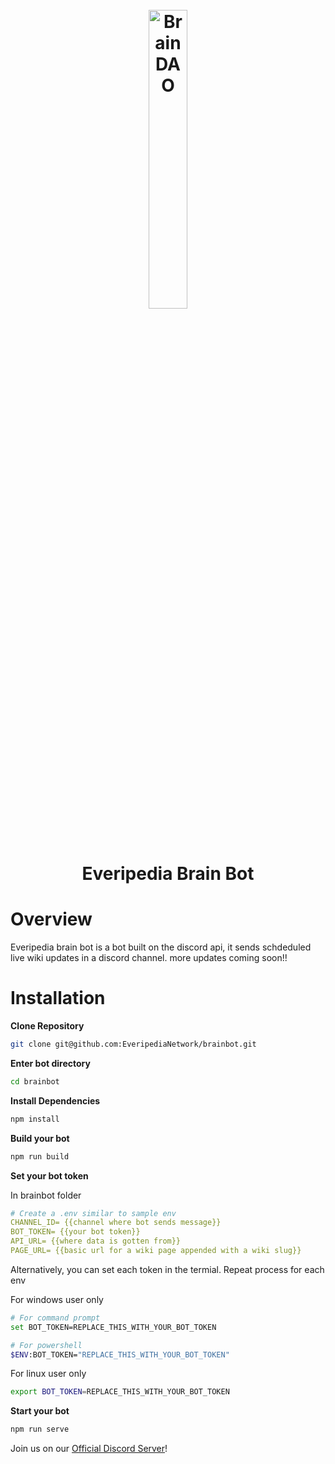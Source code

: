 <h1 align="center">
  <br>
  <a href="https://github.com/Cog-Creators/Red-DiscordBot/tree/V3/develop"><img src="https://ipfs.everipedia.org/ipfs/QmeYq5z5431h5Vdh6xgHns1Lu9V73PSsitNfnwyJUEAJ8G" alt="BrainDAO" width="35%" height="35%"></a>
  <br>
  Everipedia Brain Bot
  <br>
</h1>

# Overview

Everipedia brain bot is a bot built on the discord api, it sends schdeduled live wiki updates in a discord channel. more updates coming soon!!


# Installation

**Clone Repository**

```bash
git clone git@github.com:EveripediaNetwork/brainbot.git
```

**Enter bot directory**

```bash
cd brainbot
```

**Install Dependencies**

```bash
npm install
```

**Build your bot**

```bash
npm run build
```

**Set your bot token**

In brainbot folder
```yml
# Create a .env similar to sample env
CHANNEL_ID= {{channel where bot sends message}}
BOT_TOKEN= {{your bot token}}
API_URL= {{where data is gotten from}}
PAGE_URL= {{basic url for a wiki page appended with a wiki slug}}
```
Alternatively, you can set each token in the termial. Repeat process for each env

For windows user only

```bash
# For command prompt
set BOT_TOKEN=REPLACE_THIS_WITH_YOUR_BOT_TOKEN

# For powershell
$ENV:BOT_TOKEN="REPLACE_THIS_WITH_YOUR_BOT_TOKEN"
```

For linux user only

```bash
export BOT_TOKEN=REPLACE_THIS_WITH_YOUR_BOT_TOKEN
```

**Start your bot**

```bash
npm run serve
```

Join us on our [Official Discord Server](https://discord.gg/MmysbVj9)!
